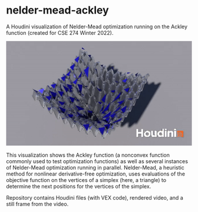 # nelder-mead-ackley
A Houdini visualization of Nelder-Mead optimization running on the Ackley function (created for CSE 274 Winter 2022).

<img src="halfres_gif.gif"/>

This visualization shows the Ackley function (a nonconvex function commonly used to test optimization functions) as well as several instances of Nelder-Mead optimization running in parallel.  Nelder-Mead, a heuristic method for nonlinear derivative-free optimization, uses evaluations of the objective function on the vertices of a simplex (here, a triangle) to determine the next positions for the vertices of the simplex.

Repository contains Houdini files (with VEX code), rendered video, and a still frame from the video.
